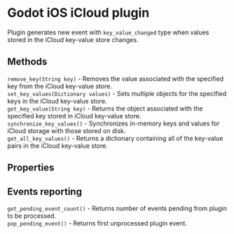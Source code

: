 # Godot iOS iCloud plugin

Plugin generates new event with `key_value_changed` type when values stored in the iCloud key-value store changes.  

## Methods

`remove_key(String key)` - Removes the value associated with the specified key from the iCloud key-value store.  
`set_key_values(Dictionary values)` - Sets multiple objects for the specified keys in the iCloud key-value store.  
`get_key_value(String key)` - Returns the object associated with the specified key stored in iCloud key-value store.  
`synchronize_key_values()` - Synchronizes in-memory keys and values for iCloud storage with those stored on disk.  
`get_all_key_values()` - Returns a dictionary containing all of the key-value pairs in the iCloud key-value store.  

## Properties

## Events reporting

`get_pending_event_count()` - Returns number of events pending from plugin to be processed.  
`pop_pending_event()` - Returns first unprocessed plugin event.  